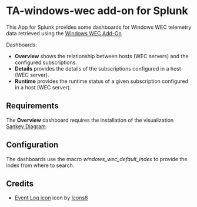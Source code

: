 # TA-windows-wec add-on for Splunk

This App for Splunk provides some dashboards for Windows WEC telemetry data retrieved using the [Windows WEC Add-On](https://splunkbase.splunk.com/app/5007/)

Dashboards:

- **Overview** shows the relationship between hosts (WEC servers) and the configured subscriptions.
- **Details** provides the details of the subscriptions configured in a host (WEC server).
- **Runtime** provides the runtime status of a given subscription configured in a host (WEC server).

## Requirements

The **Overview** dashboard requires the installation of the visualization [Sankey Diagram](https://splunkbase.splunk.com/app/3112/).

## Configuration

The dashboards use the macro *windows_wec_default_index* to provide the index from where to search.

## Credits

- [Event Log icon](https://icons8.com/icons/set/event-log) icon by [Icons8](https://icons8.com)